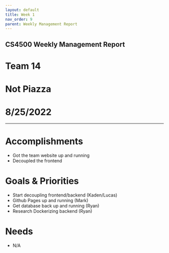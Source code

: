 ```yaml
---
layout: default
title: Week 1
nav_order: 9
parent: Weekly Management Report
---
```

## **CS4500 Weekly Management Report**
# Team 14
# Not Piazza
# 8/25/2022
* * *
# Accomplishments
- Got the team website up and running 
- Decoupled the frontend 

# Goals & Priorities
- Start decoupling frontend/backend (Kaden/Lucas)
- Github Pages up and running (Mark)
- Get database back up and running (Ryan)
- Research Dockerizing backend (Ryan)

# Needs
- N/A